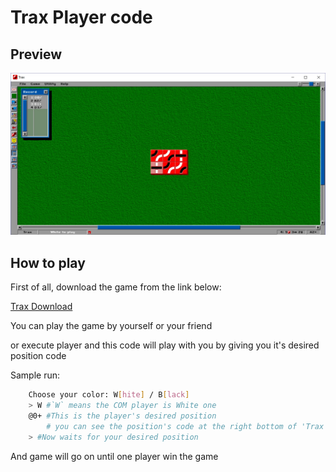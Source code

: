 # Trax Player code

## Preview
![Preview](preview.jpg)

## How to play
First of all, download the game from the link below:

[Trax Download](http://www.traxgame.com/shop_download.php)

You can play the game by yourself or your friend

or execute player and this code will play with you by giving you it's desired position code

Sample run:
```bash
    Choose your color: W[hite] / B[lack]
    > W #`W` means the COM player is White one
    @0+ #This is the player's desired position
        # you can see the position's code at the right bottom of 'Trax game'
    > #Now waits for your desired position
```
And game will go on until one player win the game
